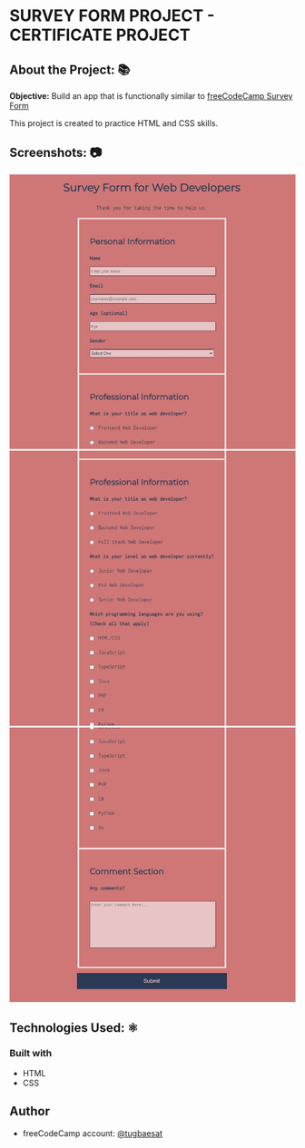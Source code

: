 # SURVEY FORM PROJECT - CERTIFICATE PROJECT

## About the Project: 📚

**Objective:** Build an app that is functionally similar to [freeCodeCamp Survey Form](https://survey-form.freecodecamp.rocks)

This project is created to practice HTML and CSS skills.


## Screenshots: 📷

![Screenshot_1](final/Screenshot_1.jpg)
![Screenshot_2](final/Screenshot_2.jpg)
![Screenshot_3](final/Screenshot_3.jpg)



## Technologies Used: ⚛️

### Built with

- HTML
- CSS

## Author
- freeCodeCamp account: [@tugbaesat](https://www.freecodecamp.org/tugbaesat)